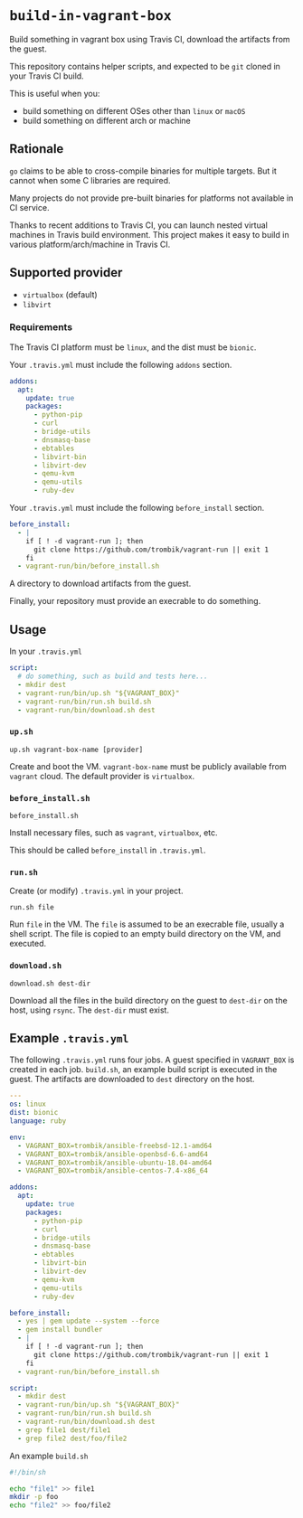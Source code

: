 # `build-in-vagrant-box`

Build something in vagrant box using Travis CI, download the artifacts from
the guest.

This repository contains helper scripts, and expected to be `git` cloned in
your Travis CI build.

This is useful when you:

- build something on different OSes other than `linux` or `macOS`
- build something on different arch or machine

## Rationale

`go` claims to be able to cross-compile binaries for multiple targets. But it
cannot when some C libraries are required.

Many projects do not provide pre-built binaries for platforms not available in
CI service.

Thanks to recent additions to Travis CI, you can launch nested virtual
machines in Travis build environment. This project makes it easy to build in
various platform/arch/machine in Travis CI.

## Supported provider

- `virtualbox` (default)
- `libvirt`

### Requirements

The Travis CI platform must be `linux`, and the dist must be `bionic`.

Your `.travis.yml` must include the following `addons` section.

```yaml
addons:
  apt:
    update: true
    packages:
      - python-pip
      - curl
      - bridge-utils
      - dnsmasq-base
      - ebtables
      - libvirt-bin
      - libvirt-dev
      - qemu-kvm
      - qemu-utils
      - ruby-dev
```

Your `.travis.yml` must include the following `before_install` section.

```yaml
before_install:
  - |
    if [ ! -d vagrant-run ]; then
      git clone https://github.com/trombik/vagrant-run || exit 1
    fi
  - vagrant-run/bin/before_install.sh
```

A directory to download artifacts from the guest.

Finally, your repository must provide an execrable to do something.

## Usage

In your `.travis.yml`

```yaml
script:
  # do something, such as build and tests here...
  - mkdir dest
  - vagrant-run/bin/up.sh "${VAGRANT_BOX}"
  - vagrant-run/bin/run.sh build.sh
  - vagrant-run/bin/download.sh dest
```

### `up.sh`

```
up.sh vagrant-box-name [provider]
```

Create and boot the VM. `vagrant-box-name` must be publicly available from
`vagrant` cloud. The default provider is `virtualbox`.

### `before_install.sh`

```
before_install.sh
```

Install necessary files, such as `vagrant`, `virtualbox`, etc.

This should be called `before_install` in `.travis.yml`.

### `run.sh`

Create (or modify) `.travis.yml` in your project.

```
run.sh file
```

Run `file` in the VM. The `file` is assumed to be an execrable file, usually a
shell script. The file is copied to an empty build directory on the VM, and
executed.

### `download.sh`

```
download.sh dest-dir
```

Download all the files in the build directory on the guest to `dest-dir` on
the host, using `rsync`. The `dest-dir` must exist.

## Example `.travis.yml`

The following `.travis.yml` runs four jobs. A guest specified in `VAGRANT_BOX`
is created in each job. `build.sh`, an example build script is executed in the
guest. The artifacts are downloaded to `dest` directory on the host.

```yaml
---
os: linux
dist: bionic
language: ruby

env:
  - VAGRANT_BOX=trombik/ansible-freebsd-12.1-amd64
  - VAGRANT_BOX=trombik/ansible-openbsd-6.6-amd64
  - VAGRANT_BOX=trombik/ansible-ubuntu-18.04-amd64
  - VAGRANT_BOX=trombik/ansible-centos-7.4-x86_64

addons:
  apt:
    update: true
    packages:
      - python-pip
      - curl
      - bridge-utils
      - dnsmasq-base
      - ebtables
      - libvirt-bin
      - libvirt-dev
      - qemu-kvm
      - qemu-utils
      - ruby-dev

before_install:
  - yes | gem update --system --force
  - gem install bundler
  - |
    if [ ! -d vagrant-run ]; then
      git clone https://github.com/trombik/vagrant-run || exit 1
    fi
  - vagrant-run/bin/before_install.sh

script:
  - mkdir dest
  - vagrant-run/bin/up.sh "${VAGRANT_BOX}"
  - vagrant-run/bin/run.sh build.sh
  - vagrant-run/bin/download.sh dest
  - grep file1 dest/file1
  - grep file2 dest/foo/file2
```

An example `build.sh`

```sh
#!/bin/sh

echo "file1" >> file1
mkdir -p foo
echo "file2" >> foo/file2
```
